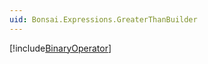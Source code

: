 ```yaml
---
uid: Bonsai.Expressions.GreaterThanBuilder
---
```


[!include[BinaryOperator](~/articles/expressions-binaryoperator.md)]